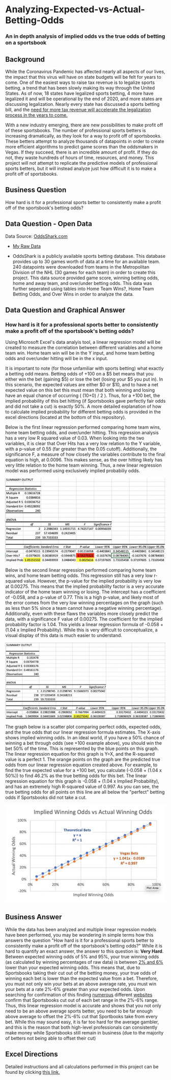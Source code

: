 # Analyzing-Expected-vs-Actual-Betting-Odds
### An in depth analysis of implied odds vs the true odds of betting on a sportsbook

## Background
While the Coronavirus Pandemic has affected nearly all aspects of our lives, the impact that this virus will have on state budgets will be felt for years to come.  One of the easiest ways to raise tax revenue is to legalize sports betting, a trend that has been slowly making its way through the United States.  As of now, 18 states have legalized sports betting, 4 more have legalized it and will be operational by the end of 2020, and more states are discussing legalization.  Nearly every state has discussed a sports betting bill, and the [need for more tax revenue will accelerate the legalization process in the years to come.](https://nypost.com/2020/05/29/states-might-turn-to-legalized-gambling-with-budgets-rocked-by-coronavirus/)

With a new industry emerging, there are new possibilities to make profit off of these sportsbooks.  The number of professional sports betters is increasing dramatically, as they look for a way to profit off of sportsbooks.  These betters attempt to analyze thousands of datapoints in order to create more efficient algorithms to predict game scores than the oddsmakers in Vegas.  If they succeed, there is an incredible amount of profit.  If they do not, they waste hundreds of hours of time, resources, and money.  This project will not attempt to replicate the predictive models of professional sports betters, but it will instead analyze just how difficult it is to make a profit off of sportsbooks.

## Business Question
How hard is it for a professional sports better to consistently make a profit off of the sportsbook's betting odds?


## Data Question - Open Data
Data Source: [OddsShark.com](https://www.oddsshark.com/nhl/database)
- [My Raw Data](https://github.com/AdamShmanske/Analyzing-Expected-vs-Actual-Betting-Odds/blob/master/NHL%20Sports%20Betting%20Analysis%20and%20Excel%20Instructions.xlsx)

- OddsShark is a publicly available sports betting database.  This database provides up to 30 games worth of data at a time for an available team.  240 datapoints were downloaded from teams in the Metropolitan Division of the NHL (30 games for each team) in order to create this project.  This data source provided game score, winning betting odds, home and away team, and over/under betting odds.  This data was further seperated using tables into Home Team Wins?, Home Team Betting Odds, and Over Wins in order to analyze the data.



## Data Question and Graphical Answer
### How hard is it for a professional sports better to consistently make a profit off of the sportsbook's betting odds?

Using Microsoft Excel's data analyis tool, a linear regression model will be created to measure the correlation between different variables and a home team win.  Home team win will be in the Y input, and home team betting odds and over/under hitting will be in the x input.

It is important to note (for those unfamiliar with sports betting) what exactly a betting odd means.  Betting odds of +100 on a $5 bet means that you either win the bet (gaining $5) or lose the bet (losing your $5 you put in).  In this scenario, the expected values are either $0 or $10, and to have a net expected value on this bet this must mean that both winning and losing have an equal chance of occurring ( (10+0) / 2 ).  Thus, for a +100 bet, the implied probability of this bet hitting (if Sportsbooks gave perfectly fair odds and did not take a cut) is exactly 50%.  A more detailed explanation of how to calculate implied probability for different betting odds is provided in the excel directions (located at the bottom of this repository).

Below is the first linear regression performed comparing home team wins, home team betting odds, and over/under hitting.  This regression analysis has a very low R squared value of 0.03.  When looking into the two variables, it is clear that Over Hits has a very low relation to the Y variable, with a p-value of 0.55 (far greater than the 0.05 cutoff).  Additionally, the significance F, a measure of how closely the variables contribute to the final equation is high, at 0.0096.  This makes sense, as the over hitting likely has very little relation to the home team winning.  Thus, a new linear regression model was performed using exclusively implied probabiliy odds.

![alt text](https://github.com/AdamShmanske/Analyzing-Expected-vs-Actual-Betting-Odds/blob/master/Regression%201.png)

Below is the second linear regression performed comparing home team wins, and home team betting odds.  This regression still has a very low r-squared value.  However, the p-value for the implied probability is very low at 0.00275.  This means that the implied probability factor is a very accurate indicator of the home team winning or losing.  The intercept has a coefficient of -0.058, and a p-value of 0.77.  This is a high p-value, and likely most of the error comes from the very low winning percentages on the graph (such as less than 5% since a team cannot have a negative winning percentage). Additionally, even with these flaws the variables more closely predict the data, with a significance F value of 0.00275.  The coefficient for the implied probability factor is 1.04.  This yields a linear regression formula of -0.058 + (1.04 x Implied Probability).  While this is very difficult to conceptualize, a visual display of this data is much easier to understand.

![alt text](https://github.com/AdamShmanske/Analyzing-Expected-vs-Actual-Betting-Odds/blob/master/Regression%202.png)

The graph below is a scatter plot comparing perfect odds, expected odds, and the true odds that our linear regression formula estimates. The X-axis shows implied winning odds.  In an ideal world, if you have a 50% chance of winning a bet through odds (see +100 example above), you should win the bet 50% of the time.  This is represented by the blue points on this graph.  The linear regression equation for this graph is Y=X, and the R-squared value is a perfect 1.  The orange points on the graph are the predicted true odds from our linear regression equation created above.  For example, to find the true expected value for a +100 bet, you calculate (-0.058 + (1.04 x 50%)) to find 46.2% as the true betting odds for this bet.  The linear regression equation for this graph is -0.058 + (1.04 x Implied Probability), and has an extremely high R-squared value of 0.997.  As you can see, the true betting odds for all points on this line are all below the "perfect" betting odds if Sportsbooks did not take a cut.

![alt text](https://github.com/AdamShmanske/Analyzing-Expected-vs-Actual-Betting-Odds/blob/master/IP%20vs%20Actual%20Odds%20Graph.png)

## Business Answer
While the data has been analyzed and multiple linear regression models have been performed, you may be wondering in simple terms how this answers the question "How hard is it for a professional sports better to consistently make a profit off of the sportsbook's betting odds?"  While it is hard to quantify an exact answer, the answer to this question is: **Very Hard**.  Between expected winning odds of 5% and 95%, your true winning odds (as calculated by winning percentages of raw data) is between [2% and 6%](https://github.com/AdamShmanske/Analyzing-Expected-vs-Actual-Betting-Odds/blob/master/NHL%20Sports%20Betting%20Analysis%20and%20Excel%20Instructions.xlsx) lower than your expected winning odds.  This means that, due to Sportsbooks taking their cut out of the betting money, your true odds of winning each bet is lower than the expected value from a bet.  Therefore, you must not only win your bets at an above average rate, you must win your bets at a rate 2%-6% greater than your expected odds.  Upon searching for confirmation of this finding [numerous](https://www.thesportsgeek.com/sports-betting/las-vegas/) different [websites](https://www.liveabout.com/why-sports-betting-is-profitable-537682) confirm that Sportsbooks cut out of each bet range in the 2%-6% range.  Thus, this linear regression model is accurate and shows that you not only need to be an above average sports better, you need to be far enough above average to offset the 2%-6% cut that Sportbooks take from every bet.  While this may sound easy, it is far too hard for the average gambler, and this is the reason that both high-level professionals can consistently make money while Sportsbooks still remain in business (due to the majority of betters not being able to offset their cut)


## Excel Directions
Detailed instructions and all calculations performed in this project can be found by clicking [this link.](https://github.com/AdamShmanske/Analyzing-Expected-vs-Actual-Betting-Odds/blob/master/NHL%20Sports%20Betting%20Analysis%20and%20Excel%20Instructions.xlsx)

